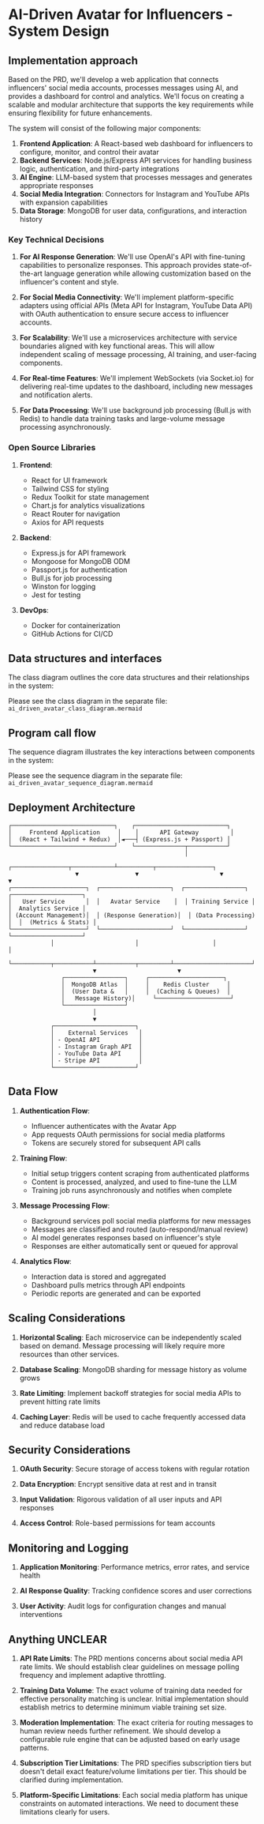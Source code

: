 # AI-Driven Avatar for Influencers - System Design

## Implementation approach

Based on the PRD, we'll develop a web application that connects influencers' social media accounts, processes messages using AI, and provides a dashboard for control and analytics. We'll focus on creating a scalable and modular architecture that supports the key requirements while ensuring flexibility for future enhancements.

The system will consist of the following major components:

1. **Frontend Application**: A React-based web dashboard for influencers to configure, monitor, and control their avatar
2. **Backend Services**: Node.js/Express API services for handling business logic, authentication, and third-party integrations
3. **AI Engine**: LLM-based system that processes messages and generates appropriate responses
4. **Social Media Integration**: Connectors for Instagram and YouTube APIs with expansion capabilities
5. **Data Storage**: MongoDB for user data, configurations, and interaction history

### Key Technical Decisions

1. **For AI Response Generation**: We'll use OpenAI's API with fine-tuning capabilities to personalize responses. This approach provides state-of-the-art language generation while allowing customization based on the influencer's content and style.

2. **For Social Media Connectivity**: We'll implement platform-specific adapters using official APIs (Meta API for Instagram, YouTube Data API) with OAuth authentication to ensure secure access to influencer accounts.

3. **For Scalability**: We'll use a microservices architecture with service boundaries aligned with key functional areas. This will allow independent scaling of message processing, AI training, and user-facing components.

4. **For Real-time Features**: We'll implement WebSockets (via Socket.io) for delivering real-time updates to the dashboard, including new messages and notification alerts.

5. **For Data Processing**: We'll use background job processing (Bull.js with Redis) to handle data training tasks and large-volume message processing asynchronously.

### Open Source Libraries

1. **Frontend**:
   - React for UI framework
   - Tailwind CSS for styling
   - Redux Toolkit for state management
   - Chart.js for analytics visualizations
   - React Router for navigation
   - Axios for API requests

2. **Backend**:
   - Express.js for API framework
   - Mongoose for MongoDB ODM
   - Passport.js for authentication
   - Bull.js for job processing
   - Winston for logging
   - Jest for testing

3. **DevOps**:
   - Docker for containerization
   - GitHub Actions for CI/CD

## Data structures and interfaces

The class diagram outlines the core data structures and their relationships in the system:

Please see the class diagram in the separate file: `ai_driven_avatar_class_diagram.mermaid`

## Program call flow

The sequence diagram illustrates the key interactions between components in the system:

Please see the sequence diagram in the separate file: `ai_driven_avatar_sequence_diagram.mermaid`

## Deployment Architecture

```
┌─────────────────────────────┐    ┌──────────────────────────┐
│     Frontend Application     │    │      API Gateway         │
│  (React + Tailwind + Redux)  │◄───┤ (Express.js + Passport) │
└─────────────────────────────┘    └──────────────┬───────────┘
                                                  │
                   ┌────────────────┬────────────┴──────────┬────────────────┐
                   ▼                ▼                       ▼                ▼
┌─────────────────────┐  ┌────────────────────┐  ┌─────────────────┐  ┌────────────────────┐
│   User Service      │  │   Avatar Service    │  │ Training Service │  │  Analytics Service │
│ (Account Management)│  │ (Response Generation)│  │ (Data Processing) │  │  (Metrics & Stats) │
└─────────────────────┘  └────────────────────┘  └─────────────────┘  └────────────────────┘
            │                       │                     │                      │
            └───────────┬───────────┴───────────┬─────────┴──────────────────────┘
                        ▼                       ▼
               ┌─────────────────┐     ┌─────────────────────┐
               │  MongoDB Atlas  │     │    Redis Cluster     │
               │  (User Data &   │     │  (Caching & Queues)  │
               │   Message History)│     └─────────────────────┘
               └─────────────────┘
                        │
                        ▼
            ┌───────────────────────┐
            │    External Services   │
            │ - OpenAI API           │
            │ - Instagram Graph API  │
            │ - YouTube Data API     │
            │ - Stripe API           │
            └───────────────────────┘
```

## Data Flow

1. **Authentication Flow**:
   - Influencer authenticates with the Avatar App
   - App requests OAuth permissions for social media platforms
   - Tokens are securely stored for subsequent API calls

2. **Training Flow**:
   - Initial setup triggers content scraping from authenticated platforms
   - Content is processed, analyzed, and used to fine-tune the LLM
   - Training job runs asynchronously and notifies when complete

3. **Message Processing Flow**:
   - Background services poll social media platforms for new messages
   - Messages are classified and routed (auto-respond/manual review)
   - AI model generates responses based on influencer's style
   - Responses are either automatically sent or queued for approval

4. **Analytics Flow**:
   - Interaction data is stored and aggregated
   - Dashboard pulls metrics through API endpoints
   - Periodic reports are generated and can be exported

## Scaling Considerations

1. **Horizontal Scaling**: Each microservice can be independently scaled based on demand. Message processing will likely require more resources than other services.

2. **Database Scaling**: MongoDB sharding for message history as volume grows

3. **Rate Limiting**: Implement backoff strategies for social media APIs to prevent hitting rate limits

4. **Caching Layer**: Redis will be used to cache frequently accessed data and reduce database load

## Security Considerations

1. **OAuth Security**: Secure storage of access tokens with regular rotation

2. **Data Encryption**: Encrypt sensitive data at rest and in transit

3. **Input Validation**: Rigorous validation of all user inputs and API responses

4. **Access Control**: Role-based permissions for team accounts

## Monitoring and Logging

1. **Application Monitoring**: Performance metrics, error rates, and service health

2. **AI Response Quality**: Tracking confidence scores and user corrections

3. **User Activity**: Audit logs for configuration changes and manual interventions

## Anything UNCLEAR

1. **API Rate Limits**: The PRD mentions concerns about social media API rate limits. We should establish clear guidelines on message polling frequency and implement adaptive throttling.

2. **Training Data Volume**: The exact volume of training data needed for effective personality matching is unclear. Initial implementation should establish metrics to determine minimum viable training set size.

3. **Moderation Implementation**: The exact criteria for routing messages to human review needs further refinement. We should develop a configurable rule engine that can be adjusted based on early usage patterns.

4. **Subscription Tier Limitations**: The PRD specifies subscription tiers but doesn't detail exact feature/volume limitations per tier. This should be clarified during implementation.

5. **Platform-Specific Limitations**: Each social media platform has unique constraints on automated interactions. We need to document these limitations clearly for users.